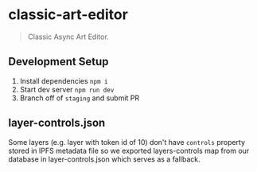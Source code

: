# classic-art-editor

> Classic Async Art Editor.

## Development Setup

1. Install dependencies `npm i`
2. Start dev server `npm run dev`
3. Branch off of `staging` and submit PR

## layer-controls.json

Some layers (e.g. layer with token id of 10) don't have `controls` property
stored in IPFS metadata file so we exported layers-controls map from our
database in layer-controls.json which serves as a fallback.
